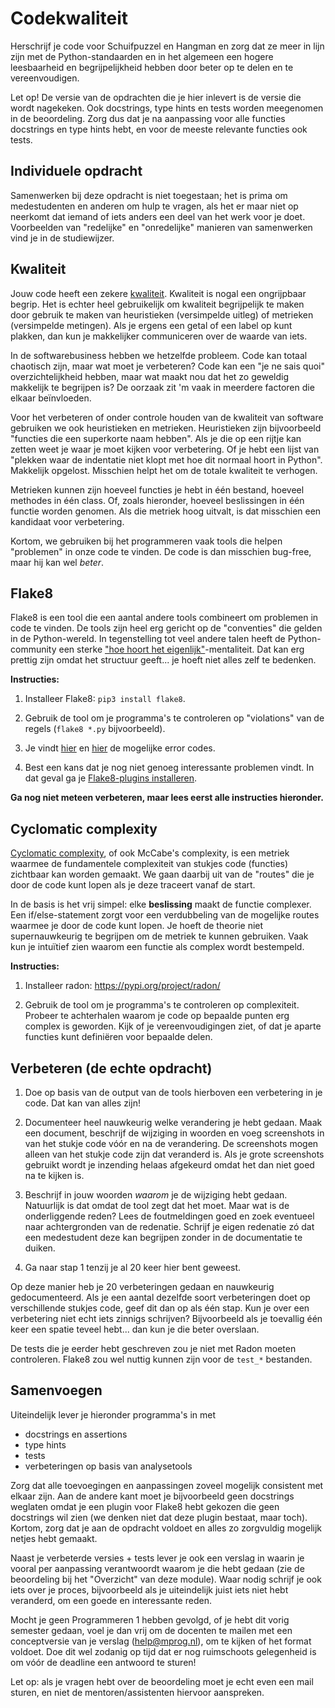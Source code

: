 # Codekwaliteit

Herschrijf je code voor Schuifpuzzel en Hangman en zorg dat ze meer in lijn zijn met de Python-standaarden en in het algemeen een hogere leesbaarheid en begrijpelijkheid hebben door beter op te delen en te vereenvoudigen.

Let op! De versie van de opdrachten die je hier inlevert is de versie die wordt nagekeken. Ook docstrings, type hints en tests worden meegenomen in de beoordeling. Zorg dus dat je na aanpassing voor alle functies docstrings en type hints hebt, en voor de meeste relevante functies ook tests.

## Individuele opdracht

Samenwerken bij deze opdracht is niet toegestaan; het is prima om medestudenten en anderen om hulp te vragen, als het er maar niet op neerkomt dat iemand of iets anders een deel van het werk voor je doet. Voorbeelden van "redelijke" en "onredelijke" manieren van samenwerken vind je in de studiewijzer.

## Kwaliteit

Jouw code heeft een zekere [kwaliteit](https://en.wikipedia.org/wiki/Zen_and_the_Art_of_Motorcycle_Maintenance). Kwaliteit is nogal een ongrijpbaar begrip. Het is echter heel gebruikelijk om kwaliteit begrijpelijk te maken door gebruik te maken van heuristieken (versimpelde uitleg) of metrieken (versimpelde metingen). Als je ergens een getal of een label op kunt plakken, dan kun je makkelijker communiceren over de waarde van iets.

In de softwarebusiness hebben we hetzelfde probleem. Code kan totaal chaotisch zijn, maar wat moet je verbeteren? Code kan een "je ne sais quoi" overzichtelijkheid hebben, maar wat maakt nou dat het zo geweldig makkelijk te begrijpen is? De oorzaak zit 'm vaak in meerdere factoren die elkaar beïnvloeden.

Voor het verbeteren of onder controle houden van de kwaliteit van software gebruiken we ook heuristieken en metrieken. Heuristieken zijn bijvoorbeeld "functies die een superkorte naam hebben". Als je die op een rijtje kan zetten weet je waar je moet kijken voor verbetering. Of je hebt een lijst van "plekken waar de indentatie niet klopt met hoe dit normaal hoort in Python". Makkelijk opgelost. Misschien helpt het om de totale kwaliteit te verhogen.

Metrieken kunnen zijn hoeveel functies je hebt in één bestand, hoeveel methodes in één class. Of, zoals hieronder, hoeveel beslissingen in één functie worden genomen. Als die metriek hoog uitvalt, is dat misschien een kandidaat voor verbetering.

Kortom, we gebruiken bij het programmeren vaak tools die helpen "problemen" in onze code te vinden. De code is dan misschien bug-free, maar hij kan wel *beter*.

## Flake8

Flake8 is een tool die een aantal andere tools combineert om problemen in code te vinden. De tools zijn heel erg gericht op de "conventies" die gelden in de Python-wereld. In tegenstelling tot veel andere talen heeft de Python-community een sterke ["hoe hoort het eigenlijk"](https://nl.wikipedia.org/wiki/Hoe_hoort_het_eigenlijk)-mentaliteit. Dat kan erg prettig zijn omdat het structuur geeft... je hoeft niet alles zelf te bedenken.

**Instructies:**

1. Installeer Flake8: `pip3 install flake8`.

2. Gebruik de tool om je programma's te controleren op "violations" van de regels (`flake8 *.py` bijvoorbeeld).

3. Je vindt [hier](https://flake8.pycqa.org/en/latest/user/error-codes.html) en [hier](https://pycodestyle.pycqa.org/en/latest/intro.html#error-codes) de mogelijke error codes.

4. Best een kans dat je nog niet genoeg interessante problemen vindt. In dat geval ga je [Flake8-plugins installeren](https://github.com/DmytroLitvinov/awesome-flake8-extensions).

**Ga nog niet meteen verbeteren, maar lees eerst alle instructies hieronder.**

## Cyclomatic complexity

[Cyclomatic complexity](https://en.wikipedia.org/wiki/Cyclomatic_complexity), of ook McCabe's complexity, is een metriek waarmee de fundamentele complexiteit van stukjes code (functies) zichtbaar kan worden gemaakt. We gaan daarbij uit van de "routes" die je door de code kunt lopen als je deze traceert vanaf de start.

In de basis is het vrij simpel: elke **beslissing** maakt de functie complexer. Een if/else-statement zorgt voor een verdubbeling van de mogelijke routes waarmee je door de code kunt lopen. Je hoeft de theorie niet supernauwkeurig te begrijpen om de metriek te kunnen gebruiken. Vaak kun je intuïtief zien waarom een functie als complex wordt bestempeld.

**Instructies:**

1. Installeer radon: <https://pypi.org/project/radon/>

2. Gebruik de tool om je programma's te controleren op complexiteit. Probeer te achterhalen waarom je code op bepaalde punten erg complex is geworden. Kijk of je vereenvoudigingen ziet, of dat je aparte functies kunt definiëren voor bepaalde delen.

## Verbeteren (de echte opdracht)

1. Doe op basis van de output van de tools hierboven een verbetering in je code. Dat kan van alles zijn!

2. Documenteer heel nauwkeurig welke verandering je hebt gedaan. Maak een document, beschrijf de wijziging in woorden en voeg screenshots in van het stukje code vóór en na de verandering. De screenshots mogen alleen van het stukje code zijn dat veranderd is. Als je grote screenshots gebruikt wordt je inzending helaas afgekeurd omdat het dan niet goed na te kijken is.

3. Beschrijf in jouw woorden *waarom* je de wijziging hebt gedaan. Natuurlijk is dat omdat de tool zegt dat het moet. Maar wat is de onderliggende reden? Lees de foutmeldingen goed en zoek eventueel naar achtergronden van de redenatie. Schrijf je eigen redenatie zó dat een medestudent deze kan begrijpen zonder in de documentatie te duiken.

4. Ga naar stap 1 tenzij je al 20 keer hier bent geweest.

Op deze manier heb je 20 verbeteringen gedaan en nauwkeurig gedocumenteerd. Als je een aantal dezelfde soort verbeteringen doet op verschillende stukjes code, geef dit dan op als één stap. Kun je over een verbetering niet echt iets zinnigs schrijven? Bijvoorbeeld als je toevallig één keer een spatie teveel hebt... dan kun je die beter overslaan.

De tests die je eerder hebt geschreven zou je niet met Radon moeten controleren. Flake8 zou wel nuttig kunnen zijn voor de `test_*` bestanden.

## Samenvoegen

Uiteindelijk lever je hieronder programma's in met

- docstrings en assertions
- type hints
- tests
- verbeteringen op basis van analysetools

Zorg dat alle toevoegingen en aanpassingen zoveel mogelijk consistent met elkaar zijn. Aan de andere kant moet je bijvoorbeeld geen docstrings weglaten omdat je een plugin voor Flake8 hebt gekozen die geen docstrings wil zien (we denken niet dat deze plugin bestaat, maar toch). Kortom, zorg dat je aan de opdracht voldoet en alles zo zorgvuldig mogelijk netjes hebt gemaakt.

Naast je verbeterde versies + tests lever je ook een verslag in waarin je vooral per aanpassing verantwoordt waarom je die hebt gedaan (zie de beoordeling bij het "Overzicht" van deze module). Waar nodig schrijf je ook iets over je proces, bijvoorbeeld als je uiteindelijk juist iets niet hebt veranderd, om een goede en interessante reden.

Mocht je geen Programmeren 1 hebben gevolgd, of je hebt dit vorig semester gedaan, voel je dan vrij om de docenten te mailen met een conceptversie van je verslag (<help@mprog.nl>), om te kijken of het format voldoet. Doe dit wel zodanig op tijd dat er nog ruimschoots gelegenheid is om vóór de deadline een antwoord te sturen!

Let op: als je vragen hebt over de beoordeling moet je echt even een mail sturen, en niet de mentoren/assistenten hiervoor aanspreken.
